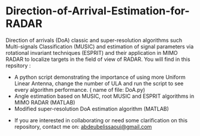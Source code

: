# Direction-of-Arrival-Estimation-for-RADAR
Direction of arrivals (DoA) classic and super-resolution algorithms such Multi-signals Classification (MUSIC) and estimation of signal parameters via rotational invariant techniques (ESPRIT) and their application in MIMO RADAR to localize targets in the field of view of RADAR. 
You will find in this repsitory :
- A python script demonstrating the importance of using more Uniform Linear Antenna, change the number of ULA and run the script to see every algorithm performance. ( name of file: DoA.py)
- Angle estimation based on MUSIC, root MUSIC and ESPRIT algorithms in MIMO RADAR (MATLAB)
- Modified super-resolution DoA estimation algorithm (MATLAB)






* If you are interested in collaborating or need some clarification on this repository, contact me on: abdeubelissaoui@gmail.com
